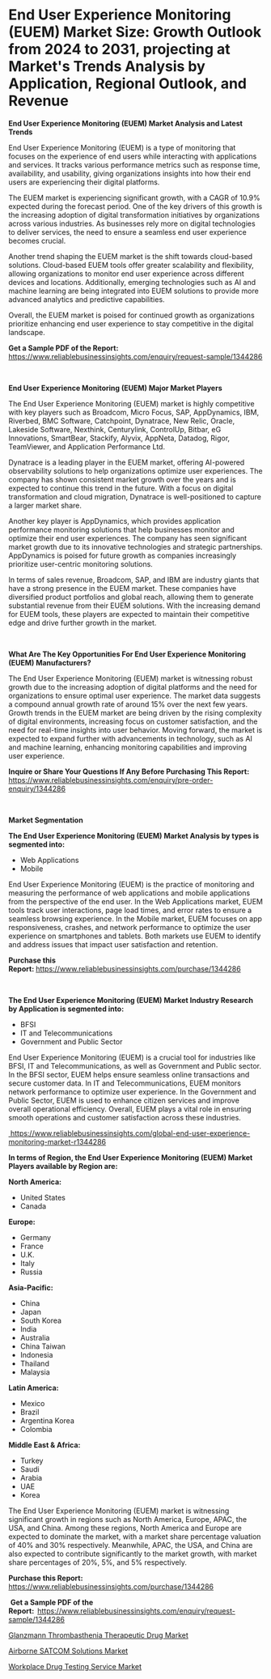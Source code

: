 <p><h1>End User Experience Monitoring (EUEM) Market Size: Growth Outlook from 2024 to 2031, projecting at Market's Trends Analysis by Application, Regional Outlook, and Revenue</h1></p><p><strong>End User Experience Monitoring (EUEM) Market Analysis and Latest Trends</strong></p>
<p><p>End User Experience Monitoring (EUEM) is a type of monitoring that focuses on the experience of end users while interacting with applications and services. It tracks various performance metrics such as response time, availability, and usability, giving organizations insights into how their end users are experiencing their digital platforms.</p><p>The EUEM market is experiencing significant growth, with a CAGR of 10.9% expected during the forecast period. One of the key drivers of this growth is the increasing adoption of digital transformation initiatives by organizations across various industries. As businesses rely more on digital technologies to deliver services, the need to ensure a seamless end user experience becomes crucial.</p><p>Another trend shaping the EUEM market is the shift towards cloud-based solutions. Cloud-based EUEM tools offer greater scalability and flexibility, allowing organizations to monitor end user experience across different devices and locations. Additionally, emerging technologies such as AI and machine learning are being integrated into EUEM solutions to provide more advanced analytics and predictive capabilities.</p><p>Overall, the EUEM market is poised for continued growth as organizations prioritize enhancing end user experience to stay competitive in the digital landscape.</p></p>
<p><strong>Get a Sample PDF of the Report:&nbsp;</strong> <a href="https://www.reliablebusinessinsights.com/enquiry/request-sample/1344286">https://www.reliablebusinessinsights.com/enquiry/request-sample/1344286</a></p>
<p>&nbsp;</p>
<p><strong>End User Experience Monitoring (EUEM) Major Market Players</strong></p>
<p><p>The End User Experience Monitoring (EUEM) market is highly competitive with key players such as Broadcom, Micro Focus, SAP, AppDynamics, IBM, Riverbed, BMC Software, Catchpoint, Dynatrace, New Relic, Oracle, Lakeside Software, Nexthink, Centurylink, ControlUp, Bitbar, eG Innovations, SmartBear, Stackify, Alyvix, AppNeta, Datadog, Rigor, TeamViewer, and Application Performance Ltd.</p><p>Dynatrace is a leading player in the EUEM market, offering AI-powered observability solutions to help organizations optimize user experiences. The company has shown consistent market growth over the years and is expected to continue this trend in the future. With a focus on digital transformation and cloud migration, Dynatrace is well-positioned to capture a larger market share.</p><p>Another key player is AppDynamics, which provides application performance monitoring solutions that help businesses monitor and optimize their end user experiences. The company has seen significant market growth due to its innovative technologies and strategic partnerships. AppDynamics is poised for future growth as companies increasingly prioritize user-centric monitoring solutions.</p><p>In terms of sales revenue, Broadcom, SAP, and IBM are industry giants that have a strong presence in the EUEM market. These companies have diversified product portfolios and global reach, allowing them to generate substantial revenue from their EUEM solutions. With the increasing demand for EUEM tools, these players are expected to maintain their competitive edge and drive further growth in the market.</p></p>
<p>&nbsp;</p>
<p><strong>What Are The Key Opportunities For End User Experience Monitoring (EUEM) Manufacturers?</strong></p>
<p><p>The End User Experience Monitoring (EUEM) market is witnessing robust growth due to the increasing adoption of digital platforms and the need for organizations to ensure optimal user experience. The market data suggests a compound annual growth rate of around 15% over the next few years. Growth trends in the EUEM market are being driven by the rising complexity of digital environments, increasing focus on customer satisfaction, and the need for real-time insights into user behavior. Moving forward, the market is expected to expand further with advancements in technology, such as AI and machine learning, enhancing monitoring capabilities and improving user experience.</p></p>
<p><strong>Inquire or Share Your Questions If Any Before Purchasing This Report:</strong> <a href="https://www.reliablebusinessinsights.com/enquiry/pre-order-enquiry/1344286">https://www.reliablebusinessinsights.com/enquiry/pre-order-enquiry/1344286</a></p>
<p>&nbsp;</p>
<p><strong>Market Segmentation</strong></p>
<p><strong>The End User Experience Monitoring (EUEM) Market Analysis by types is segmented into:</strong></p>
<p><ul><li>Web Applications</li><li>Mobile</li></ul></p>
<p><p>End User Experience Monitoring (EUEM) is the practice of monitoring and measuring the performance of web applications and mobile applications from the perspective of the end user. In the Web Applications market, EUEM tools track user interactions, page load times, and error rates to ensure a seamless browsing experience. In the Mobile market, EUEM focuses on app responsiveness, crashes, and network performance to optimize the user experience on smartphones and tablets. Both markets use EUEM to identify and address issues that impact user satisfaction and retention.</p></p>
<p><strong>Purchase this Report:&nbsp;</strong><a href="https://www.reliablebusinessinsights.com/purchase/1344286">https://www.reliablebusinessinsights.com/purchase/1344286</a></p>
<p>&nbsp;</p>
<p><strong>The End User Experience Monitoring (EUEM) Market Industry Research by Application is segmented into:</strong></p>
<p><ul><li>BFSI</li><li>IT and Telecommunications</li><li>Government and Public Sector</li></ul></p>
<p><p>End User Experience Monitoring (EUEM) is a crucial tool for industries like BFSI, IT and Telecommunications, as well as Government and Public sector. In the BFSI sector, EUEM helps ensure seamless online transactions and secure customer data. In IT and Telecommunications, EUEM monitors network performance to optimize user experience. In the Government and Public Sector, EUEM is used to enhance citizen services and improve overall operational efficiency. Overall, EUEM plays a vital role in ensuring smooth operations and customer satisfaction across these industries.</p></p>
<p><a href="https://www.reliablebusinessinsights.com/global-end-user-experience-monitoring-market-r1344286">&nbsp;https://www.reliablebusinessinsights.com/global-end-user-experience-monitoring-market-r1344286</a></p>
<p><strong>In terms of Region, the End User Experience Monitoring (EUEM) Market Players available by Region are:</strong></p>
<p>
    <p> <strong> North America: </strong>
        <ul>
            <li>United States</li>
            <li>Canada</li>
        </ul>
        </p> 
    <p> <strong> Europe: </strong>
        <ul>
            <li>Germany</li>
            <li>France</li>
            <li>U.K.</li>
            <li>Italy</li>
            <li>Russia</li>
        </ul>
        </p> 
    <p> <strong> Asia-Pacific: </strong>
        <ul>
            <li>China</li>
            <li>Japan</li>
            <li>South Korea</li>
            <li>India</li>
            <li>Australia</li>
            <li>China Taiwan</li>
            <li>Indonesia</li>
            <li>Thailand</li>
            <li>Malaysia</li>
        </ul>
        </p> 
    <p> <strong> Latin America: </strong>
        <ul>
            <li>Mexico</li>
            <li>Brazil</li>
            <li>Argentina Korea</li>
            <li>Colombia</li>
        </ul>
        </p> 
    <p> <strong> Middle East & Africa: </strong>
        <ul>
            <li>Turkey</li>
            <li>Saudi</li>
            <li>Arabia</li>
            <li>UAE</li>
            <li>Korea</li>
        </ul>
    </p>
    </p>
<p><p>The End User Experience Monitoring (EUEM) market is witnessing significant growth in regions such as North America, Europe, APAC, the USA, and China. Among these regions, North America and Europe are expected to dominate the market, with a market share percentage valuation of 40% and 30% respectively. Meanwhile, APAC, the USA, and China are also expected to contribute significantly to the market growth, with market share percentages of 20%, 5%, and 5% respectively.</p></p>
<p><strong>Purchase this Report: </strong><a href="https://www.reliablebusinessinsights.com/purchase/1344286">https://www.reliablebusinessinsights.com/purchase/1344286</a></p>
<p>&nbsp;<strong>Get a Sample PDF of the Report:&nbsp;&nbsp;</strong><a href="https://www.reliablebusinessinsights.com/enquiry/request-sample/1344286">https://www.reliablebusinessinsights.com/enquiry/request-sample/1344286</a></p>
<p><strong></strong></p>
<p><p><a href="https://github.com/ashman753/Market-Research-Report-List-2/blob/main/glanzmann-thrombasthenia-therapeutic-drug-market.md">Glanzmann Thrombasthenia Therapeutic Drug Market</a></p><p><a href="https://github.com/singletonthaxterkelliehr2df/Market-Research-Report-List-3/blob/main/airborne-satcom-solutions-market.md">Airborne SATCOM Solutions Market</a></p><p><a href="https://github.com/kufem1/Market-Research-Report-List-3/blob/main/workplace-drug-testing-service-market.md">Workplace Drug Testing Service Market</a></p></p>